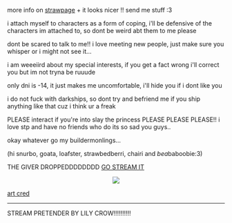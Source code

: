 more info on [strawpage](https://sfothletsky.straw.page) + it looks nicer !! send me stuff :3

i attach myself to characters as a form of coping, i'll be defensive of the characters im attached to, so dont be weird abt them to me please

dont be scared to talk to me!! i love meeting new people, just make sure you whisper or i might not see it...

i am weeeiird about my special interests, if you get a fact wrong i'll correct you but im not tryna be ruuude

only dni is -14, it just makes me uncomfortable, i'll hide you if i dont like you

i do not fuck with darkships, so dont try and befriend me if you ship anything like that cuz i think ur a freak

PLEASE interact if you're into slay the princess PLEASE PLEASE PLEASE!! i love stp and have no friends who do its so sad you guys..

okay whatever go my buildermonlings...

(hi snurbo, goata, loafster, strawbedberri, chairi and *bea*baboobie:3)

THE GIVER DROPPEDDDDDDDD [GO STREAM IT](https://open.spotify.com/track/5xHgo5JN0wfsV41HnRaos5)


<p align="center">
<img src="https://files.catbox.moe/mq0jdc.webp">
</p> 

[art cred](https://x.com/PlumBuildermon)

---

STREAM PRETENDER BY LILY CROW!!!!!!!!!!
